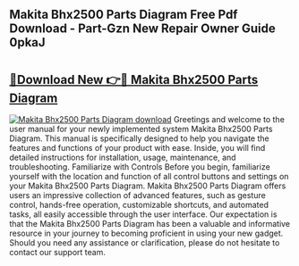 ## Makita Bhx2500 Parts Diagram Free Pdf Download - Part-Gzn New Repair Owner Guide 0pkaJ

# <h2><a href="http://dft03n.blite.top/?on=Makita+Bhx2500+Parts+Diagram">🔗Download New 👉🔴 Makita Bhx2500 Parts Diagram</a></h2>

[![Makita Bhx2500 Parts Diagram download](https://i.imgur.com/lujVjoI.png)](http://dft03n.blite.top/?on=Makita+Bhx2500+Parts+Diagram)
Greetings and welcome to the user manual for your newly implemented system Makita Bhx2500 Parts Diagram. This manual is specifically designed to help you navigate the features and functions of your product with ease. Inside, you will find detailed instructions for installation, usage, maintenance, and troubleshooting. Familiarize with Controls Before you begin, familiarize yourself with the location and function of all control buttons and settings on your Makita Bhx2500 Parts Diagram. Makita Bhx2500 Parts Diagram offers users an impressive collection of advanced features, such as gesture control, hands-free operation, customizable shortcuts, and automated tasks, all easily accessible through the user interface. Our expectation is that the Makita Bhx2500 Parts Diagram has been a valuable and informative resource in your journey to becoming proficient in using your new gadget. Should you need any assistance or clarification, please do not hesitate to contact our support team.

